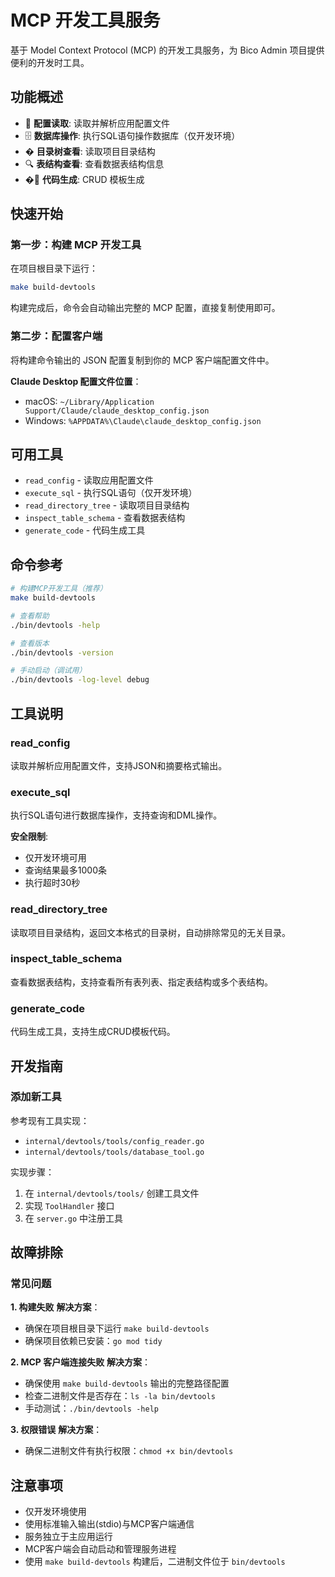 # MCP 开发工具服务

基于 Model Context Protocol (MCP) 的开发工具服务，为 Bico Admin 项目提供便利的开发时工具。

## 功能概述

- 📖 **配置读取**: 读取并解析应用配置文件
- 🗄️ **数据库操作**: 执行SQL语句操作数据库（仅开发环境）
- � **目录树查看**: 读取项目目录结构
- 🔍 **表结构查看**: 查看数据表结构信息
- �🔧 **代码生成**: CRUD 模板生成

## 快速开始

### 第一步：构建 MCP 开发工具

在项目根目录下运行：
```bash
make build-devtools
```

构建完成后，命令会自动输出完整的 MCP 配置，直接复制使用即可。

### 第二步：配置客户端

将构建命令输出的 JSON 配置复制到你的 MCP 客户端配置文件中。

**Claude Desktop 配置文件位置**：
- macOS: `~/Library/Application Support/Claude/claude_desktop_config.json`
- Windows: `%APPDATA%\Claude\claude_desktop_config.json`

## 可用工具

- `read_config` - 读取应用配置文件
- `execute_sql` - 执行SQL语句（仅开发环境）
- `read_directory_tree` - 读取项目目录结构
- `inspect_table_schema` - 查看数据表结构
- `generate_code` - 代码生成工具

## 命令参考

```bash
# 构建MCP开发工具（推荐）
make build-devtools

# 查看帮助
./bin/devtools -help

# 查看版本
./bin/devtools -version

# 手动启动（调试用）
./bin/devtools -log-level debug
```

## 工具说明

### read_config
读取并解析应用配置文件，支持JSON和摘要格式输出。

### execute_sql
执行SQL语句进行数据库操作，支持查询和DML操作。

**安全限制**:
- 仅开发环境可用
- 查询结果最多1000条
- 执行超时30秒

### read_directory_tree
读取项目目录结构，返回文本格式的目录树，自动排除常见的无关目录。

### inspect_table_schema
查看数据表结构，支持查看所有表列表、指定表结构或多个表结构。

### generate_code
代码生成工具，支持生成CRUD模板代码。



## 开发指南

### 添加新工具

参考现有工具实现：
- `internal/devtools/tools/config_reader.go`
- `internal/devtools/tools/database_tool.go`

实现步骤：
1. 在 `internal/devtools/tools/` 创建工具文件
2. 实现 `ToolHandler` 接口
3. 在 `server.go` 中注册工具

## 故障排除

### 常见问题

**1. 构建失败**
**解决方案**：
- 确保在项目根目录下运行 `make build-devtools`
- 确保项目依赖已安装：`go mod tidy`

**2. MCP 客户端连接失败**
**解决方案**：
- 确保使用 `make build-devtools` 输出的完整路径配置
- 检查二进制文件是否存在：`ls -la bin/devtools`
- 手动测试：`./bin/devtools -help`

**3. 权限错误**
**解决方案**：
- 确保二进制文件有执行权限：`chmod +x bin/devtools`

## 注意事项

- 仅开发环境使用
- 使用标准输入输出(stdio)与MCP客户端通信
- 服务独立于主应用运行
- MCP客户端会自动启动和管理服务进程
- 使用 `make build-devtools` 构建后，二进制文件位于 `bin/devtools`
